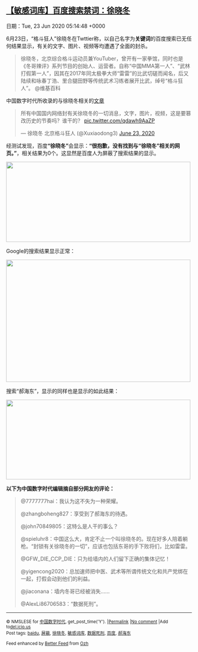 [【敏感词库】百度搜索禁词：徐晓冬](https://chinadigitaltimes.net/chinese/2020/06/%e3%80%90%e6%95%8f%e6%84%9f%e8%af%8d%e5%ba%93%e3%80%91%e7%99%be%e5%ba%a6%e6%90%9c%e7%b4%a2%e7%a6%81%e8%af%8d%ef%bc%9a%e5%be%90%e6%99%93%e5%86%ac/)
------
日期：Tue, 23 Jun 2020 05:14:48 +0000

<p>6月23日，“格斗狂人”徐晓冬在Twttier称，以自己名字为<strong>关键词</strong>的百度搜索已无任何结果显示，有关的文字、图片、视频等均遭遇了全面的封杀。</p><blockquote><p>徐晓冬，北京综合格斗运动员兼YouTuber，曾开有一家拳馆，同时也是《冬哥辣评》系列节目的创始人、运营者。自称“中国MMA第一人”、“武林打假第一人”，因其在2017年同太极拳大师“雷雷”的比武切磋而闻名，后又陆续和咏春丁浩、里合腿田野等传统武术习练者展开比武，绰号“格斗狂人”。 @维基百科</p></blockquote><p>中国数字时代所收录的与徐晓冬相关的<a href="https://chinadigitaltimes.net/chinese/tag/%E5%BE%90%E6%99%93%E5%86%AC/">文章</a></p><blockquote class="twitter-tweet" data-width="550" data-dnt="true"><p lang="zh" dir="ltr">所有中国国内网络封有关徐晓冬的一切消息，文字，图片，视频，这是要篡改历史的节奏吗？谁干的？ <a href="https://t.co/qdawh9AaZP">pic.twitter.com/qdawh9AaZP</a></p><p>&mdash; 徐晓冬 北京格斗狂人 (@Xuxiaodong3) <a href="https://twitter.com/Xuxiaodong3/status/1275265671744630784?ref_src=twsrc%5Etfw">June 23, 2020</a></p></blockquote><p><script async src="https://platform.twitter.com/widgets.js" charset="utf-8"></script></p><p>经测试发现，百度<strong>“徐晓冬”</strong>会显示：<strong>“很抱歉，没有找到与“徐晓冬”相关的网页。”</strong>，相关结果为0个。这显然是百度人为屏蔽了搜索结果的显示。</p><p><img class="aligncenter wp-image-648120" src="https://chinadigitaltimes.net/chinese/files/2020/06/徐晓冬.png" alt="" width="500" height="217" srcset="https://chinadigitaltimes.net/chinese/files/2020/06/徐晓冬.png 1536w, https://chinadigitaltimes.net/chinese/files/2020/06/徐晓冬-300x130.png 300w, https://chinadigitaltimes.net/chinese/files/2020/06/徐晓冬-1024x445.png 1024w, https://chinadigitaltimes.net/chinese/files/2020/06/徐晓冬-768x334.png 768w, https://chinadigitaltimes.net/chinese/files/2020/06/徐晓冬-1080x470.png 1080w" sizes="(max-width: 500px) 100vw, 500px" /></p><p>Google的搜索结果显示正常：</p><p><img class="aligncenter wp-image-648123" src="https://chinadigitaltimes.net/chinese/files/2020/06/徐晓冬2.png" alt="" width="500" height="331" srcset="https://chinadigitaltimes.net/chinese/files/2020/06/徐晓冬2.png 1694w, https://chinadigitaltimes.net/chinese/files/2020/06/徐晓冬2-300x199.png 300w, https://chinadigitaltimes.net/chinese/files/2020/06/徐晓冬2-1024x678.png 1024w, https://chinadigitaltimes.net/chinese/files/2020/06/徐晓冬2-768x509.png 768w, https://chinadigitaltimes.net/chinese/files/2020/06/徐晓冬2-1536x1017.png 1536w, https://chinadigitaltimes.net/chinese/files/2020/06/徐晓冬2-1080x715.png 1080w" sizes="(max-width: 500px) 100vw, 500px" /></p><p>搜索“郝海东”，显示的同样也是显示的如此结果：</p><p><img class="aligncenter wp-image-648122" src="https://chinadigitaltimes.net/chinese/files/2020/06/郝海东-2.png" alt="" width="500" height="216" srcset="https://chinadigitaltimes.net/chinese/files/2020/06/郝海东-2.png 1564w, https://chinadigitaltimes.net/chinese/files/2020/06/郝海东-2-300x130.png 300w, https://chinadigitaltimes.net/chinese/files/2020/06/郝海东-2-1024x443.png 1024w, https://chinadigitaltimes.net/chinese/files/2020/06/郝海东-2-768x332.png 768w, https://chinadigitaltimes.net/chinese/files/2020/06/郝海东-2-1536x664.png 1536w, https://chinadigitaltimes.net/chinese/files/2020/06/郝海东-2-1080x467.png 1080w" sizes="(max-width: 500px) 100vw, 500px" /></p><p><strong>以下为中国数字时代编辑摘自部分网友的评论：</strong></p><blockquote><p>@7777777hai：我认为这不失为一种荣耀。</p><p>@zhangboheng827：享受到了郝海东的待遇。</p><p>@john70849805：这特么是人干的事么？</p><p>@spieluhr8：中国这么大，肯定不止一个叫徐晓冬的。现在好多人陪着躺枪。“封锁有关徐晓冬的一切”，应该也包括东哥的手下败将们，比如雷雷。</p><p>@GFW_DIE_CCP_DIE：只为给墙内的人们留下正确的集体记忆！</p><p>@yigencong2020：总加速师把中医、武术等所谓传统文化和共产党绑在一起，打假会动到他们的利益。</p><p>@jiaconana：墙内冬哥已经被消失……</p><p>@AlexLi86706583：“数据死刑”。</p></blockquote><hr /><p><small>&copy; NMSLESE for <a href="https://chinadigitaltimes.net/chinese">中国数字时代</a>, get_post_time('Y'). |<a href="https://chinadigitaltimes.net/chinese/2020/06/%e3%80%90%e6%95%8f%e6%84%9f%e8%af%8d%e5%ba%93%e3%80%91%e7%99%be%e5%ba%a6%e6%90%9c%e7%b4%a2%e7%a6%81%e8%af%8d%ef%bc%9a%e5%be%90%e6%99%93%e5%86%ac/">Permalink</a> |<a href="https://chinadigitaltimes.net/chinese/2020/06/%e3%80%90%e6%95%8f%e6%84%9f%e8%af%8d%e5%ba%93%e3%80%91%e7%99%be%e5%ba%a6%e6%90%9c%e7%b4%a2%e7%a6%81%e8%af%8d%ef%bc%9a%e5%be%90%e6%99%93%e5%86%ac/#comments">No comment</a> |Add to<a href="http://del.icio.us/post?url=https://chinadigitaltimes.net/chinese/2020/06/%e3%80%90%e6%95%8f%e6%84%9f%e8%af%8d%e5%ba%93%e3%80%91%e7%99%be%e5%ba%a6%e6%90%9c%e7%b4%a2%e7%a6%81%e8%af%8d%ef%bc%9a%e5%be%90%e6%99%93%e5%86%ac/&amp;title=【敏感词库】百度搜索禁词：徐晓冬">del.icio.us</a><br/>Post tags: <a href="https://chinadigitaltimes.net/chinese/tag/baidu/" rel="tag">baidu</a>, <a href="https://chinadigitaltimes.net/chinese/tag/%e5%b1%8f%e8%94%bd/" rel="tag">屏蔽</a>, <a href="https://chinadigitaltimes.net/chinese/tag/%e5%be%90%e6%99%93%e5%86%ac/" rel="tag">徐晓冬</a>, <a href="https://chinadigitaltimes.net/chinese/tag/%e6%95%8f%e6%84%9f%e8%af%8d%e5%ba%93/" rel="tag">敏感词库</a>, <a href="https://chinadigitaltimes.net/chinese/tag/%e6%95%b0%e6%8d%ae%e6%ad%bb%e5%88%91/" rel="tag">数据死刑</a>, <a href="https://chinadigitaltimes.net/chinese/tag/%e7%99%be%e5%ba%a6/" rel="tag">百度</a>, <a href="https://chinadigitaltimes.net/chinese/tag/%e9%83%9d%e6%b5%b7%e4%b8%9c/" rel="tag">郝海东</a><br/></small></p><p><small>Feed enhanced by <a href='http://planetozh.com/blog/my-projects/wordpress-plugin-better-feed-rss/'>Better Feed</a> from  <a href='http://planetozh.com/blog/'>Ozh</a></small></p>
